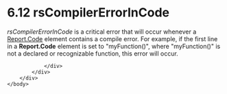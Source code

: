 <html dir="LTR" xmlns:mshelp="http://msdn.microsoft.com/mshelp" xmlns:ddue="http://ddue.schemas.microsoft.com/authoring/2003/5" xmlns:xlink="http://www.w3.org/1999/xlink" xmlns:tool="http://www.microsoft.com/tooltip">
    <head>
        <meta http-equiv="Content-Type" content="text/html; CHARSET=utf-8"></meta>
        <meta name="save" content="history"></meta>
        <title>6.12 rsCompilerErrorInCode</title>
        <xml>
            <mshelp:toctitle title="6.12 rsCompilerErrorInCode"></mshelp:toctitle>
            <mshelp:rltitle title="[MS-RDL]: rsCompilerErrorInCode"></mshelp:rltitle>
            <mshelp:keyword index="A" term="2dacaed4-1717-40bb-95b6-c05e3b585990"></mshelp:keyword>
            <mshelp:attr name="DCSext.ContentType" value="open specification"></mshelp:attr>
            <mshelp:attr name="AssetID" value="2dacaed4-1717-40bb-95b6-c05e3b585990"></mshelp:attr>
            <mshelp:attr name="TopicType" value="kbRef"></mshelp:attr>
            <mshelp:attr name="DCSext.Title" value="[MS-RDL]: rsCompilerErrorInCode" />
        </xml>
    </head>
    <body>
        <div id="header">
            <h1 class="heading">6.12 rsCompilerErrorInCode</h1>
        </div>
        <div id="mainSection">
            <div id="mainBody">
                <div id="allHistory" class="saveHistory"></div>
                <div id="sectionSection0" class="section" name="collapseableSection">
                    

<p><i>rsCompilerErrorInCode</i> is a critical error that will
occur whenever a <a href="dc497131-f895-4d05-9d1a-f166d010e9d3.html">Report.Code</a>
element contains a compile error. For example, if the first line in a <b>Report.Code</b>
element is set to &quot;myFunction()&quot;, where &quot;myFunction()&quot; is
not a declared or recognizable function, this error will occur.</p>


                </div>
            </div>
        </div>
    </body>
</html>